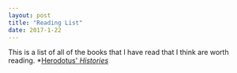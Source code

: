 ```yaml
---
layout: post
title: "Reading List"
date: 2017-1-22
---
```

This is a list of all of the books that I have read that I think are worth reading.
*[Herodotus' *Histories*](https://en.wikipedia.org/wiki/Histories_(Herodotus))
